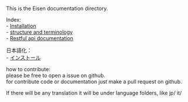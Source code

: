 This is the Eisen documentation directory.

Index:  
    - [Installation](installation.md)  
    - [structure and terminology](structure.md)  
    - [Restful api documentation](api.md)  

日本語化：  
    - [インストール](/jp/installation.md) 

how to contribute:  
    please be free to open a issue on github.  
    for contribute code or documentation just make a pull request on github.  
  
If there will be any translation it will be under language folders,
like jp/ it/

